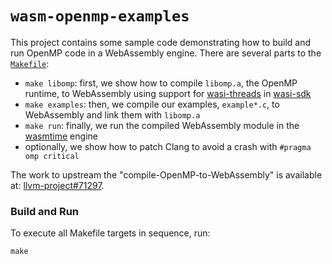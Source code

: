 `wasm-openmp-examples`
======================

This project contains some sample code demonstrating how to build and run OpenMP code in a
WebAssembly engine. There are several parts to the [`Makefile`]:
- `make libomp`: first, we show how to compile `libomp.a`, the OpenMP runtime, to WebAssembly using
  support for [wasi-threads] in [wasi-sdk]
- `make examples`: then, we compile our examples, `example*.c`, to WebAssembly and link them with
  `libomp.a`
- `make run`: finally, we run the compiled WebAssembly module in the [wasmtime] engine
- optionally, we show how to patch Clang to avoid a crash with `#pragma omp critical`

[`Makefile`]: ./Makefile
[wasi-threads]: https://github.com/WebAssembly/wasi-threads
[wasi-sdk]: https://github.com/WebAssembly/wasi-sdk
[wasmtime]: https://github.com/bytecodealliance/wasmtime

The work to upstream the "compile-OpenMP-to-WebAssembly" is available at: [llvm-project#71297].

[llvm-project#71297]: https://github.com/llvm/llvm-project/pull/71297

### Build and Run

To execute all Makefile targets in sequence, run:

```
make
```
